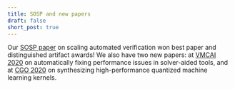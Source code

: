 ```yaml
---
title: SOSP and new papers
draft: false
short_post: true
---
```


Our [SOSP paper][] on scaling automated verification won best paper and distinguished artifact awards!
We also have two new papers: at [VMCAI 2020][] on automatically fixing performance issues in solver-aided tools,
and at [CGO 2020][] on synthesizing high-performance quantized machine learning kernels.

[SOSP paper]: papers/serval-sosp19.pdf
[VMCAI 2020]: https://popl20.sigplan.org/home/VMCAI-2020
[CGO 2020]: https://cgo-conference.github.io/cgo2020/
